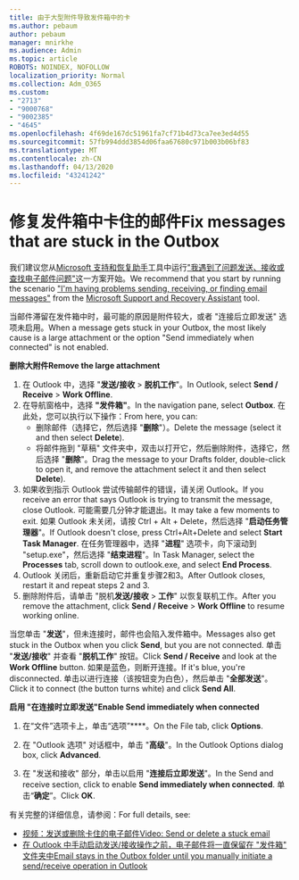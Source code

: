 ```yaml
---
title: 由于大型附件导致发件箱中的卡
ms.author: pebaum
author: pebaum
manager: mnirkhe
ms.audience: Admin
ms.topic: article
ROBOTS: NOINDEX, NOFOLLOW
localization_priority: Normal
ms.collection: Adm_O365
ms.custom:
- "2713"
- "9000768"
- "9002385"
- "4645"
ms.openlocfilehash: 4f69de167dc51961fa7cf71b4d73ca7ee3ed4d55
ms.sourcegitcommit: 57fb994ddd3854d06faa67680c971b003b06bf83
ms.translationtype: MT
ms.contentlocale: zh-CN
ms.lasthandoff: 04/13/2020
ms.locfileid: "43241242"
---
```

# <a name="fix-messages-that-are-stuck-in-the-outbox"></a><span data-ttu-id="477d0-102">修复发件箱中卡住的邮件</span><span class="sxs-lookup"><span data-stu-id="477d0-102">Fix messages that are stuck in the Outbox</span></span>

<span data-ttu-id="477d0-103">我们建议您从[Microsoft 支持和恢复助手](https://diagnostics.office.com/#/)工具中运行["我遇到了问题发送、接收或查找电子邮件问题"](https://aka.ms/SaRA-OutlookSendReceive)这一方案开始。</span><span class="sxs-lookup"><span data-stu-id="477d0-103">We recommend that you start by running the scenario ["I'm having problems sending, receiving, or finding email messages"](https://aka.ms/SaRA-OutlookSendReceive) from the [Microsoft Support and Recovery Assistant](https://diagnostics.office.com/#/) tool.</span></span>

<span data-ttu-id="477d0-104">当邮件滞留在发件箱中时，最可能的原因是附件较大，或者 "连接后立即发送" 选项未启用。</span><span class="sxs-lookup"><span data-stu-id="477d0-104">When a message gets stuck in your Outbox, the most likely cause is a large attachment or the option "Send immediately when connected" is not enabled.</span></span>

<span data-ttu-id="477d0-105">**删除大附件**</span><span class="sxs-lookup"><span data-stu-id="477d0-105">**Remove the large attachment**</span></span>

1. <span data-ttu-id="477d0-106">在 Outlook 中，选择 "**发送/接收** > **脱机工作**"。</span><span class="sxs-lookup"><span data-stu-id="477d0-106">In Outlook, select **Send / Receive** > **Work Offline**.</span></span> 
2. <span data-ttu-id="477d0-107">在导航窗格中，选择 **"发件箱"**。</span><span class="sxs-lookup"><span data-stu-id="477d0-107">In the navigation pane, select **Outbox**.</span></span> <span data-ttu-id="477d0-108">在此处，您可以执行以下操作：</span><span class="sxs-lookup"><span data-stu-id="477d0-108">From here, you can:</span></span> 
    - <span data-ttu-id="477d0-109">删除邮件（选择它，然后选择 "**删除**"）。</span><span class="sxs-lookup"><span data-stu-id="477d0-109">Delete the message (select it and then select **Delete**).</span></span>
    - <span data-ttu-id="477d0-110">将邮件拖到 "草稿" 文件夹中，双击以打开它，然后删除附件，选择它，然后选择 "**删除**"。</span><span class="sxs-lookup"><span data-stu-id="477d0-110">Drag the message to your Drafts folder, double-click to open it, and remove the attachment select it and then select **Delete**).</span></span>
3. <span data-ttu-id="477d0-111">如果收到指示 Outlook 尝试传输邮件的错误，请关闭 Outlook。</span><span class="sxs-lookup"><span data-stu-id="477d0-111">If you receive an error that says Outlook is trying to transmit the message, close Outlook.</span></span> <span data-ttu-id="477d0-112">可能需要几分钟才能退出。</span><span class="sxs-lookup"><span data-stu-id="477d0-112">It may take a few moments to exit.</span></span> <span data-ttu-id="477d0-113">如果 Outlook 未关闭，请按 Ctrl + Alt + Delete，然后选择 "**启动任务管理器**"。</span><span class="sxs-lookup"><span data-stu-id="477d0-113">If Outlook doesn't close, press Ctrl+Alt+Delete and select **Start Task Manager**.</span></span> <span data-ttu-id="477d0-114">在任务管理器中，选择 "**进程**" 选项卡，向下滚动到 "setup.exe"，然后选择 "**结束进程**"。</span><span class="sxs-lookup"><span data-stu-id="477d0-114">In Task Manager, select the **Processes** tab, scroll down to outlook.exe, and select **End Process**.</span></span>
4. <span data-ttu-id="477d0-115">Outlook 关闭后，重新启动它并重复步骤2和3。</span><span class="sxs-lookup"><span data-stu-id="477d0-115">After Outlook closes, restart it and repeat steps 2 and 3.</span></span> 
5. <span data-ttu-id="477d0-116">删除附件后，请单击 "脱机**发送/接收** > **工作**" 以恢复联机工作。</span><span class="sxs-lookup"><span data-stu-id="477d0-116">After you remove the attachment, click **Send / Receive** > **Work Offline** to resume working online.</span></span> 

<span data-ttu-id="477d0-117">当您单击 "**发送**"，但未连接时，邮件也会陷入发件箱中。</span><span class="sxs-lookup"><span data-stu-id="477d0-117">Messages also get stuck in the Outbox when you click **Send**, but you are not connected.</span></span> <span data-ttu-id="477d0-118">单击 "**发送/接收**" 并查看 "**脱机工作**" 按钮。</span><span class="sxs-lookup"><span data-stu-id="477d0-118">Click **Send / Receive** and look at the **Work Offline** button.</span></span> <span data-ttu-id="477d0-119">如果是蓝色，则断开连接。</span><span class="sxs-lookup"><span data-stu-id="477d0-119">If it's blue, you're disconnected.</span></span> <span data-ttu-id="477d0-120">单击以进行连接（该按钮变为白色），然后单击 "**全部发送**"。</span><span class="sxs-lookup"><span data-stu-id="477d0-120">Click it to connect (the button turns white) and click **Send All**.</span></span>
 
<span data-ttu-id="477d0-121">**启用 "在连接时立即发送"**</span><span class="sxs-lookup"><span data-stu-id="477d0-121">**Enable Send immediately when connected**</span></span>
 
1. <span data-ttu-id="477d0-122">在“文件”选项卡上，单击“选项”\*\*\*\*。</span><span class="sxs-lookup"><span data-stu-id="477d0-122">On the File tab, click **Options**.</span></span>

2. <span data-ttu-id="477d0-123">在 "Outlook 选项" 对话框中，单击 "**高级**"。</span><span class="sxs-lookup"><span data-stu-id="477d0-123">In the Outlook Options dialog box, click **Advanced**.</span></span>

3. <span data-ttu-id="477d0-124">在 "发送和接收" 部分，单击以启用 "**连接后立即发送**"。</span><span class="sxs-lookup"><span data-stu-id="477d0-124">In the Send and receive section, click to enable **Send immediately when connected**.</span></span> <span data-ttu-id="477d0-125">单击“**确定**”。</span><span class="sxs-lookup"><span data-stu-id="477d0-125">Click **OK**.</span></span>
 
<span data-ttu-id="477d0-126">有关完整的详细信息，请参阅：</span><span class="sxs-lookup"><span data-stu-id="477d0-126">For full details, see:</span></span>
- [<span data-ttu-id="477d0-127">视频：发送或删除卡住的电子邮件</span><span class="sxs-lookup"><span data-stu-id="477d0-127">Video: Send or delete a stuck email</span></span>](https://support.office.com/article/Video-Send-or-delete-an-email-stuck-in-your-outbox-26d5d34a-4e5f-444a-a9e8-44db04a94dec) 
- [<span data-ttu-id="477d0-128">在 Outlook 中手动启动发送/接收操作之前，电子邮件将一直保留在 "发件箱" 文件夹中</span><span class="sxs-lookup"><span data-stu-id="477d0-128">Email stays in the Outbox folder until you manually initiate a send/receive operation in Outlook</span></span>](https://support.microsoft.com/help/2797572/email-stays-in-the-outbox-folder-until-you-manually-initiate-a-send-re)
